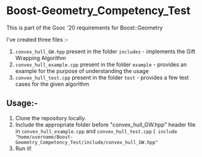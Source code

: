 # Boost-Geometry_Competency_Test
This is part of the Gsoc '20 requirements for Boost::Geometry

I've created three files :-
1. `convex_hull_GW.hpp` present in the folder `includes` - implements the Gift Wrapping Algorithm
2. `convex_hull_example.cpp` present in the folder `example` - provides an example for the purpose of understanding the usage
3. `convex_hull_test.cpp` present in the folder `test` - provides a few test cases for the given algorithm

## Usage:-
1. Clone the repository locally.
2. Include the appropriate folder before "convex_hull_GW.hpp" header file in `convex_hull_example.cpp` and `convex_hull_test.cpp` (` include "home/username/Boost-Geometry_Competency_Test/include/convex_hull_GW.hpp"`
3. Run it!
